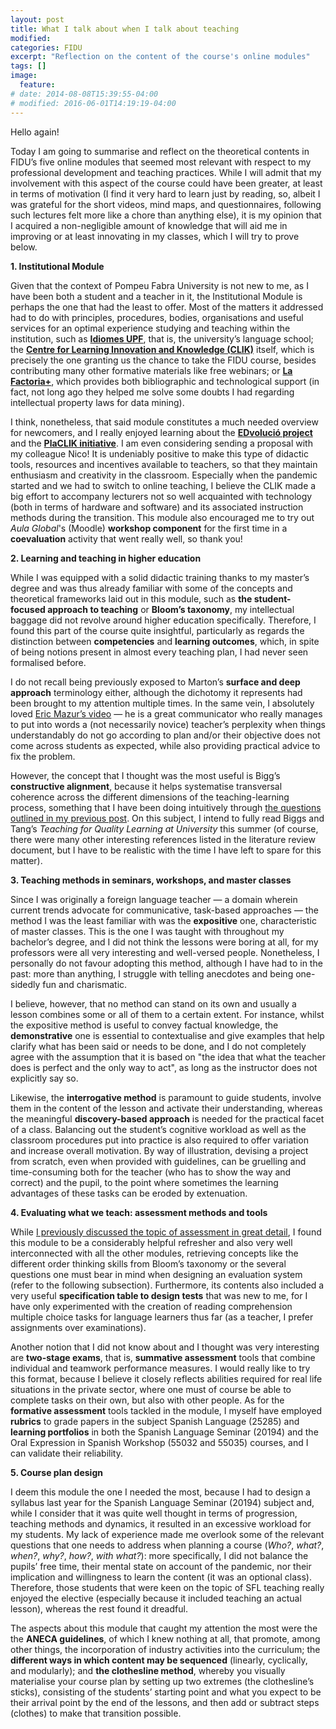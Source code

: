 ```yaml
---
layout: post
title: What I talk about when I talk about teaching
modified:
categories: FIDU
excerpt: "Reflection on the content of the course's online modules"
tags: []
image:
  feature:
# date: 2014-08-08T15:39:55-04:00
# modified: 2016-06-01T14:19:19-04:00
---
```


Hello again!

Today I am going to summarise and reflect on the theoretical contents in FIDU’s five online modules that seemed most relevant with respect to my professional development and teaching practices. While I will admit that my involvement with this aspect of the course could have been greater, at least in terms of motivation (I find it very hard to learn just by reading, so, albeit I was grateful for the short videos, mind maps, and questionnaires, following such lectures felt more like a chore than anything else), it is my opinion that I acquired a non-negligible amount of knowledge that will aid me in improving or at least innovating in my classes, which I will try to prove below.


**1. Institutional Module**

Given that the context of Pompeu Fabra University is not new to me, as I have been both a student and a teacher in it, the Institutional Module is perhaps the one that had the least to offer. Most of the matters it addressed had to do with principles, procedures, bodies, organisations and useful services for an optimal experience studying and teaching within the institution, such as <a href="https://www.upf.edu/web/idiomesupf" target="_blank">**Idiomes UPF**</a>, that is, the university’s language school; the <a href="https://www.upf.edu/web/clik" target="_blank">**Centre for Learning Innovation and Knowledge (CLIK)**</a> itself, which is precisely the one granting us the chance to take the FIDU course, besides contributing many other formative materials like free webinars; or <a href="https://www.upf.edu/web/factoria" target="_blank">**La Factoria+**</a>, which provides both bibliographic and technological support (in fact, not long ago they helped me solve some doubts I had regarding intellectual property laws for data mining).

I think, nonetheless, that said module constitutes a much needed overview for newcomers, and I really enjoyed learning about the <a href="https://www.upf.edu/web/edvolucio" target="_blank">**EDvolució project**</a> and the <a href="https://www.upf.edu/web/clik/ajuts-placlik" target="_blank">**PlaCLIK initiative**</a>. I am even considering sending a proposal with my colleague Nico! It is undeniably positive to make this type of didactic tools, resources and incentives available to teachers, so that they maintain enthusiasm and creativity in the classroom. Especially when the pandemic started and we had to switch to online teaching, I believe the CLIK made a big effort to accompany lecturers not so well acquainted with technology (both in terms of hardware and software) and its associated instruction methods during the transition. This module also encouraged me to try out _Aula Global_'s (Moodle) **workshop component** for the first time in a **coevaluation** activity that went really well, so thank you!

**2. Learning and teaching in higher education**

While I was equipped with a solid didactic training thanks to my master’s degree and was thus already familiar with some of the concepts and theoretical frameworks laid out in this module, such as **the student-focused approach to teaching** or **Bloom’s taxonomy**, my intellectual baggage did not revolve around higher education specifically. Therefore, I found this part of the course quite insightful, particularly as regards the distinction between **competencies** and **learning outcomes**, which, in spite of being notions present in almost every teaching plan, I had never seen formalised before.

I do not recall being previously exposed to Marton’s **surface and deep approach** terminology either, although the dichotomy it represents had been brought to my attention multiple times. In the same vein, I absolutely loved <a href="https://www.youtube.com/watch?v=WwslBPj8GgI" target="_blank">Eric Mazur’s video</a> — he is a great communicator who really manages to put into words a (not necessarily novice) teacher’s perplexity when things understandably do not go according to plan and/or their objective does not come across students as expected, while also providing practical advice to fix the problem.

However, the concept that I thought was the most useful is Bigg’s **constructive alignment**, because it helps systematise transversal coherence across the different dimensions of the teaching-learning process, something that I have been doing intuitively through <a href="https://immalopez.github.io/fidu/teaching-career-and-philosophy/" target="_blank">the questions outlined in my previous post</a>. On this subject, I intend to fully read Biggs and Tang’s _Teaching for Quality Learning at University_ this summer (of course, there were many other interesting references listed in the literature review document, but I have to be realistic with the time I have left to spare for this matter).

**3. Teaching methods in seminars, workshops, and master classes**

Since I was originally a foreign language teacher — a domain wherein current trends advocate for communicative, task-based approaches — the method I was the least familiar with was the **expositive** one, characteristic of master classes. This is the one I was taught with throughout my bachelor’s degree, and I did not think the lessons were boring at all, for my professors were all very interesting and well-versed people. Nonetheless, I personally do not favour adopting this method, although I have had to in the past: more than anything, I struggle with telling anecdotes and being one-sidedly fun and charismatic.

I believe, however, that no method can stand on its own and usually a lesson combines some or all of them to a certain extent. For instance, whilst the expositive method is useful to convey factual knowledge, the **demonstrative** one is essential to contextualise and give examples that help clarify what has been said or needs to be done, and I do not completely agree with the assumption that it is based on "the idea that what the teacher does is perfect and the only way to act", as long as the instructor does not explicitly say so.

Likewise, the **interrogative method** is paramount to guide students, involve them in the content of the lesson and activate their understanding, whereas the meaningful **discovery-based approach** is needed for the practical facet of a class. Balancing out the student’s cognitive workload as well as the classroom procedures put into practice is also required to offer variation and increase overall motivation. By way of illustration, devising a project from scratch, even when provided with guidelines, can be gruelling and time-consuming both for the teacher (who has to show the way and correct) and the pupil, to the point where sometimes the learning advantages of these tasks can be eroded by extenuation.

**4. Evaluating what we teach: assessment methods and tools**

While <a href="https://immalopez.github.io/blog/evaluacion-antes-y-despues/" target="_blank">I previously discussed the topic of assessment in great detail</a>, I found this module to be a considerably helpful refresher and also very well interconnected with all the other modules, retrieving concepts like the different order thinking skills from Bloom’s taxonomy or the several questions one must bear in mind when designing an evaluation system (refer to the following subsection). Furthermore, its contents also included a very useful **specification table to design tests** that was new to me, for I have only experimented with the creation of reading comprehension multiple choice tasks for language learners thus far (as a teacher, I prefer assignments over examinations).

Another notion that I did not know about and I thought was very interesting are **two-stage exams**, that is, **summative assessment** tools that combine individual and teamwork performance measures. I would really like to try this format, because I believe it closely reflects abilities required for real life situations in the private sector, where one must of course be able to complete tasks on their own, but also with other people. As for the **formative assessment** tools tackled in the module, I myself have employed **rubrics** to grade papers in the subject Spanish Language (25285) and **learning portfolios** in both the Spanish Language Seminar (20194) and the Oral Expression in Spanish Workshop (55032 and 55035) courses, and I can validate their reliability.

**5. Course plan design**

I deem this module the one I needed the most, because I had to design a syllabus last year for the Spanish Language Seminar (20194) subject and, while I consider that it was quite well thought in terms of progression, teaching methods and dynamics, it resulted in an excessive workload for my students. My lack of experience made me overlook some of the relevant questions that one needs to address when planning a course (_Who?_, _what?_, _when?_, _why?_, _how?_, _with what?_): more specifically, I did not balance the pupils’ free time, their mental state on account of the pandemic, nor their implication and willingness to learn the content (it was an optional class). Therefore, those students that were keen on the topic of SFL teaching really enjoyed the elective (especially because it included teaching an actual lesson), whereas the rest found it dreadful.

The aspects about this module that caught my attention the most were the the **ANECA guidelines**, of which I knew nothing at all, that promote, among other things, the incorporation of industry activities into the curriculum; the **different ways in which content may be sequenced** (linearly, cyclically, and modularly); and **the clothesline method**, whereby you visually materialise your course plan by setting up two extremes (the clothesline’s sticks), consisting of the students’ starting point and what you expect to be their arrival point by the end of the lessons, and then add or subtract steps (clothes) to make that transition possible.

